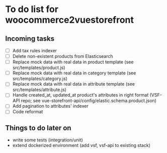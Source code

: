 # To do list for woocommerce2vuestorefront

## Incoming tasks
- [ ] Add tax rules indexer
- [ ] Delete non-existent products from Elasticsearch
- [ ] Replace mock data with real data in product template (see src/templates/product.js)
- [ ] Replace mock data with real data in category template (see src/templates/category.js)
- [ ] Replace mock data with real data in attribute template (see src/templates/attribute.js)
- [ ] Handle created_at, updated_at product's attributes in right format (VSF-API repo; see vue-storefront-api/config/elastic.schema.product.json)
- [ ] Add pagination to attributes' indexer
- [ ] Code reformat

## Things to do later on

* write some tests (integration/unit)
* extend dockerized environment (add vsf, vsf-api to existing stack)
